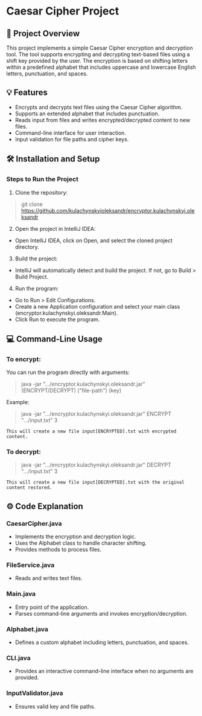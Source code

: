 # Caesar Cipher Project


## 🎯 Project Overview
This project implements a simple Caesar Cipher encryption and decryption tool. The tool supports encrypting and decrypting text-based files using a shift key provided by the user. The encryption is based on shifting letters within a predefined alphabet that includes uppercase and lowercase English letters, punctuation, and spaces.

## 💡 Features
 - Encrypts and decrypts text files using the Caesar Cipher algorithm.
 - Supports an extended alphabet that includes punctuation.
 - Reads input from files and writes encrypted/decrypted content to new files.
 - Command-line interface for user interaction.
 - Input validation for file paths and cipher keys.



## 🛠️ Installation and Setup

### Steps to Run the Project 
1. Clone the repository:

>git clone https://github.com/kulachynskyioleksandr/encryptor.kulachynskyi.oleksandr

2. Open the project in IntelliJ IDEA:
- Open IntelliJ IDEA, click on Open, and select the cloned project directory.

3. Build the project:
- IntelliJ will automatically detect and build the project. If not, go to Build > Build Project.

4. Run the program:
- Go to Run > Edit Configurations.
- Create a new Application configuration and select your main class (encryptor.kulachynskyi.oleksandr.Main). 
- Click Run to execute the program.



## 💻 Command-Line Usage

### To encrypt:

You can run the program directly with arguments:
>java -jar ".../encryptor.kulachynskyi.oleksandr.jar" (ENCRYPT/DECRYPT) ("file-path") (key)

Example:
>java -jar ".../encryptor.kulachynskyi.oleksandr.jar" ENCRYPT ".../input.txt" 3

`This will create a new file input[ENCRYPTED].txt with encrypted content.`


### To decrypt:
>java -jar ".../encryptor.kulachynskyi.oleksandr.jar" DECRYPT ".../input.txt" 3

`This will create a new file input[DECRYPTED].txt with the original content restored.`



## ⚙️ Code Explanation

### CaesarCipher.java
 - Implements the encryption and decryption logic.
 - Uses the Alphabet class to handle character shifting.
 - Provides methods to process files.


### FileService.java
 - Reads and writes text files.

### Main.java
 - Entry point of the application.
 - Parses command-line arguments and invokes encryption/decryption.

### Alphabet.java
 - Defines a custom alphabet including letters, punctuation, and spaces.

### CLI.java
 - Provides an interactive command-line interface when no arguments are provided.

### InputValidator.java
 - Ensures valid key and file paths.
